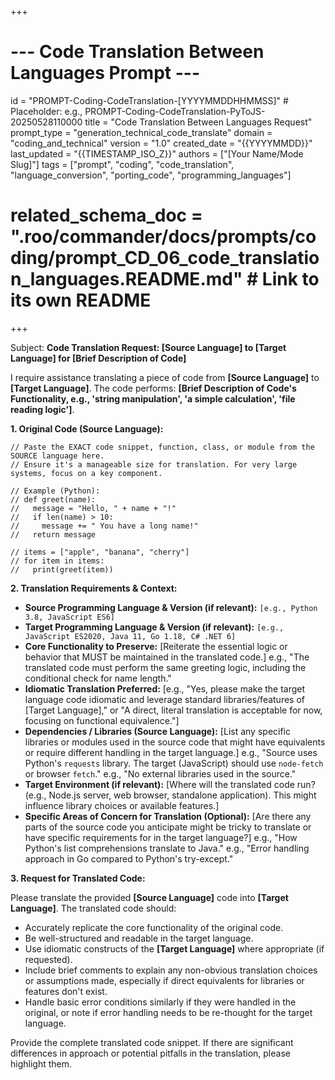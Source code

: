 +++
# --- Code Translation Between Languages Prompt ---
id = "PROMPT-Coding-CodeTranslation-[YYYYMMDDHHMMSS]" # Placeholder: e.g., PROMPT-Coding-CodeTranslation-PyToJS-20250528110000
title = "Code Translation Between Languages Request"
prompt_type = "generation_technical_code_translate"
domain = "coding_and_technical"
version = "1.0"
created_date = "{{YYYYMMDD}}"
last_updated = "{{TIMESTAMP_ISO_Z}}"
authors = ["[Your Name/Mode Slug]"]
tags = ["prompt", "coding", "code_translation", "language_conversion", "porting_code", "programming_languages"]
# related_schema_doc = ".roo/commander/docs/prompts/coding/prompt_CD_06_code_translation_languages.README.md" # Link to its own README
+++

Subject: **Code Translation Request: [Source Language] to [Target Language] for [Brief Description of Code]**

I require assistance translating a piece of code from **[Source Language]** to **[Target Language]**. The code performs: **[Brief Description of Code's Functionality, e.g., 'string manipulation', 'a simple calculation', 'file reading logic']**.

**1. Original Code (Source Language):**

```[source_language_here_eg_python]
// Paste the EXACT code snippet, function, class, or module from the SOURCE language here.
// Ensure it's a manageable size for translation. For very large systems, focus on a key component.

// Example (Python):
// def greet(name):
//   message = "Hello, " + name + "!"
//   if len(name) > 10:
//     message += " You have a long name!"
//   return message

// items = ["apple", "banana", "cherry"]
// for item in items:
//   print(greet(item))
```

**2. Translation Requirements & Context:**
   *   **Source Programming Language & Version (if relevant):** `[e.g., Python 3.8, JavaScript ES6]`
   *   **Target Programming Language & Version (if relevant):** `[e.g., JavaScript ES2020, Java 11, Go 1.18, C# .NET 6]`
   *   **Core Functionality to Preserve:** [Reiterate the essential logic or behavior that MUST be maintained in the translated code.]
       e.g., "The translated code must perform the same greeting logic, including the conditional check for name length."
   *   **Idiomatic Translation Preferred:** [e.g., "Yes, please make the target language code idiomatic and leverage standard libraries/features of [Target Language]," or "A direct, literal translation is acceptable for now, focusing on functional equivalence."]
   *   **Dependencies / Libraries (Source Language):** [List any specific libraries or modules used in the source code that might have equivalents or require different handling in the target language.]
       e.g., "Source uses Python's `requests` library. The target (JavaScript) should use `node-fetch` or browser `fetch`."
       e.g., "No external libraries used in the source."
   *   **Target Environment (if relevant):** [Where will the translated code run? (e.g., Node.js server, web browser, standalone application). This might influence library choices or available features.]
   *   **Specific Areas of Concern for Translation (Optional):** [Are there any parts of the source code you anticipate might be tricky to translate or have specific requirements for in the target language?]
       e.g., "How Python's list comprehensions translate to Java."
       e.g., "Error handling approach in Go compared to Python's try-except."

**3. Request for Translated Code:**

Please translate the provided **[Source Language]** code into **[Target Language]**. The translated code should:

*   Accurately replicate the core functionality of the original code.
*   Be well-structured and readable in the target language.
*   Use idiomatic constructs of the **[Target Language]** where appropriate (if requested).
*   Include brief comments to explain any non-obvious translation choices or assumptions made, especially if direct equivalents for libraries or features don't exist.
*   Handle basic error conditions similarly if they were handled in the original, or note if error handling needs to be re-thought for the target language.

Provide the complete translated code snippet. If there are significant differences in approach or potential pitfalls in the translation, please highlight them.